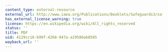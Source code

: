 ```yaml
---
content_type: external-resource
external_url: http://www.iaea.org/Publications/Booklets/Safeguards3/safeguards0707.pdf
has_external_license_warning: true
license: https://en.wikipedia.org/wiki/All_rights_reserved
status: ''
title: PDF
uid: 4129cc16-b99f-4268-947a-a19586ab8585
wayback_url: ''
---
```

